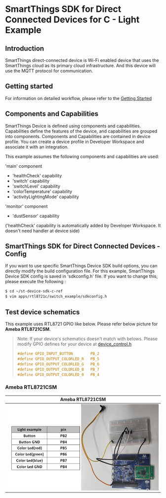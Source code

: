 # SmartThings SDK for Direct Connected Devices for C - Light Example

## Introduction

SmartThings direct-connected device is Wi-Fi enabled device that uses the SmartThings cloud as its primary cloud infrastructure. And this device will use the MQTT protocol for communication.

## Getting started

For information on detailed workflow, please refer to the [Getting Started](https://github.com/SmartThingsCommunity/st-device-sdk-c-ref/blob/master/doc/getting_started.md)

## Components and Capabilities

SmartThings Device is defined using components and capabilities. Capabilities define the features of the device, and capabilities are grouped into components.
Components and Capabilities are contained in device profile. You can create a device profile in Developer Workspace and associate it with an integration.

This example assumes the following components and capabilities are used:  

'main' component
- 'healthCheck' capability 
- 'switch' capability
- 'switchLevel' capability
- 'colorTemperature' capability
- 'activityLightingMode' capability

'monitor' component
- 'dustSensor' capability

('healthCheck' capability is automatically added by Developer Workspace. It doesn't need handler at device side)

## SmartThings SDK for Direct Connected Devices - Config
If you want to use specific SmartThings Device SDK build options, you can directly modify the build configuration file. For this example, SmartThings Device SDK config is saved in 'sdkconfig.h' file. If you want to change this, please execute the following :
```sh
$ cd ~/st-device-sdk-c-ref
$ vim apps/rtl8721c/switch_example/sdkconfig.h
```

## Test device schematics
This example uses RTL8721 GPIO like below.
Please refer below picture for __Ameba RTL8721CSM__.
> Note: If your device's schematics doesn't match with belows.
> Please modify GPIO defines for your device at [device_control.h](main/device_control.h)
> ```c
> #define GPIO_INPUT_BUTTON        PB_2
> #define GPIO_OUTPUT_COLORLED_R   PB_5
> #define GPIO_OUTPUT_COLORLED_G   PB_6
> #define GPIO_OUTPUT_COLORLED_B   PB_7
> #define GPIO_OUTPUT_COLORLED_0   PB_4
> ```

### Ameba RTL8721CSM
| Ameba RTL8721CSM                                                       |
|-----------------------------------------------------------------------|
|![Ameba RTL8721CSM](../../../doc/res/Light_Example_AMEBA_RTL8721CSM.png) |
